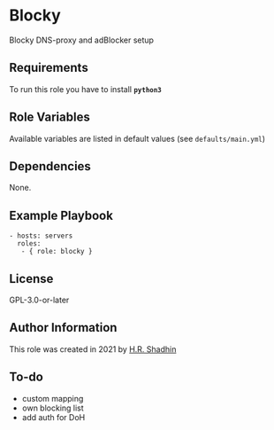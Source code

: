 # Blocky

Blocky DNS-proxy and adBlocker setup

## Requirements

To run this role you have to install **`python3`**

## Role Variables

Available variables are listed in default values (see `defaults/main.yml`)

## Dependencies

None.

## Example Playbook

    - hosts: servers
      roles:
       - { role: blocky }

## License

GPL-3.0-or-later

## Author Information

This role was created in 2021 by [H.R. Shadhin](https://hrshadhin.me)

## To-do

- custom mapping
- own blocking list
- add auth for DoH

